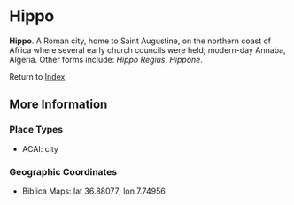 # Hippo
**Hippo**. 
A Roman city, home to Saint Augustine, on the northern coast of Africa where several early church councils were held; modern-day Annaba, Algeria. 
Other forms include: 
*Hippo Regius*, *Hippone*. 








Return to [Index](00-Index.md)

## More Information

### Place Types

* ACAI: city



### Geographic Coordinates

* Biblica Maps: lat 36.88077; lon 7.74956




